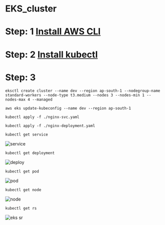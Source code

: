 # EKS_cluster

# Step: 1 [Install AWS CLI](https://docs.aws.amazon.com/cli/latest/userguide/getting-started-install.html)

# Step: 2 [Install kubectl](https://docs.aws.amazon.com/eks/latest/userguide/install-kubectl.html)

# Step: 3 

```
eksctl create cluster --name dev --region ap-south-1 --nodegroup-name standard-workers --node-type t3.medium --nodes 3 --nodes-min 1 --nodes-max 4 --managed
```

```
aws eks update-kubeconfig --name dev --region ap-south-1
```

```
kubectl apply -f ./nginx-svc.yaml
```
```
kubectl apply -f ./nginx-deployment.yaml
```

```
kubectl get service
```
![service](https://github.com/godfred/EKS_cluster/assets/90086813/c654c5d1-3acf-44b0-b0ec-86c5c93432be)

```
kubectl get deployment
```
![deploy](https://github.com/godfred/EKS_cluster/assets/90086813/c8c29678-9c77-41be-bcf7-47b646053165)

```
kubectl get pod
```
![pod](https://github.com/godfred/EKS_cluster/assets/90086813/de3e947f-2517-4bb8-becc-a748f48eb47a)

```
kubectl get node
```
![node](https://github.com/godfred/EKS_cluster/assets/90086813/043c4baf-35de-4f0d-9727-a3d4f755088c)

```
kubectl get rs
```
![eks sr](https://github.com/godfred/EKS_cluster/assets/90086813/3a69004a-46e4-46c7-b709-bfde2d185d62)


